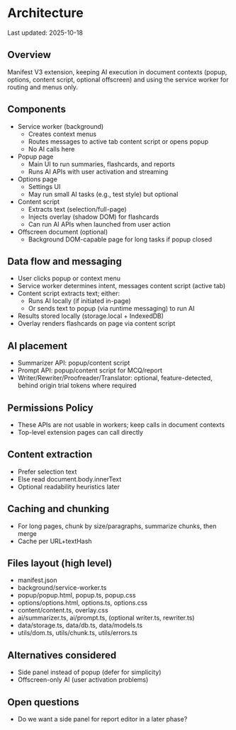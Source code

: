 # Architecture

Last updated: 2025-10-18

## Overview
Manifest V3 extension, keeping AI execution in document contexts (popup, options, content script, optional offscreen) and using the service worker for routing and menus only.

## Components
- Service worker (background)
  - Creates context menus
  - Routes messages to active tab content script or opens popup
  - No AI calls here
- Popup page
  - Main UI to run summaries, flashcards, and reports
  - Runs AI APIs with user activation and streaming
- Options page
  - Settings UI
  - May run small AI tasks (e.g., test style) but optional
- Content script
  - Extracts text (selection/full-page)
  - Injects overlay (shadow DOM) for flashcards
  - Can run AI APIs when launched from user action
- Offscreen document (optional)
  - Background DOM-capable page for long tasks if popup closed

## Data flow and messaging
- User clicks popup or context menu
- Service worker determines intent, messages content script (active tab)
- Content script extracts text; either:
  - Runs AI locally (if initiated in-page)
  - Or sends text to popup (via runtime messaging) to run AI
- Results stored locally (storage.local + IndexedDB)
- Overlay renders flashcards on page via content script

## AI placement
- Summarizer API: popup/content script
- Prompt API: popup/content script for MCQ/report
- Writer/Rewriter/Proofreader/Translator: optional, feature-detected, behind origin trial tokens where required

## Permissions Policy
- These APIs are not usable in workers; keep calls in document contexts
- Top-level extension pages can call directly

## Content extraction
- Prefer selection text
- Else read document.body.innerText
- Optional readability heuristics later

## Caching and chunking
- For long pages, chunk by size/paragraphs, summarize chunks, then merge
- Cache per URL+textHash

## Files layout (high level)
- manifest.json
- background/service-worker.ts
- popup/popup.html, popup.ts, popup.css
- options/options.html, options.ts, options.css
- content/content.ts, overlay.css
- ai/summarizer.ts, ai/prompt.ts, (optional writer.ts, rewriter.ts)
- data/storage.ts, data/db.ts, data/models.ts
- utils/dom.ts, utils/chunk.ts, utils/errors.ts

## Alternatives considered
- Side panel instead of popup (defer for simplicity)
- Offscreen-only AI (user activation problems)

## Open questions
- Do we want a side panel for report editor in a later phase?
